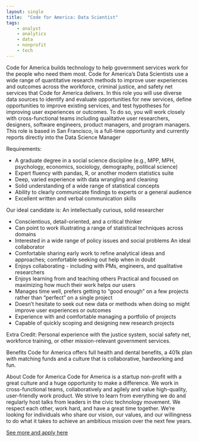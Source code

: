 ```yaml
---
layout: single
title:  "Code for America: Data Scientist"
tags: 
    - analyst
    - analytics
    - data
    - nonprofit
    - tech
---
```


Code for America builds technology to help government services work for the people who need them most.
Code for America’s Data Scientists use a wide range of quantitative research methods to improve user experiences and outcomes across the workforce, criminal justice, and safety net services that Code for America delivers. In this role you will use diverse data sources to identify and evaluate opportunities for new services, define opportunities to improve existing services, and test hypotheses for improving user experiences or outcomes. To do so, you will work closely with cross-functional teams including qualitative user researchers, designers, software engineers, product managers, and program managers.
This role is based in San Francisco, is a full-time opportunity and currently reports directly into the Data Science Manager

Requirements:
* A graduate degree in a social science discipline (e.g., MPP, MPH, psychology, economics, sociology, demography, political science)
* Expert fluency with pandas, R, or another modern statistics suite
* Deep, varied experience with data wrangling and cleaning
* Solid understanding of a wide range of statistical concepts
* Ability to clearly communicate findings to experts or a general audience
* Excellent written and verbal communication skills

Our ideal candidate is:
An intellectually curious, solid researcher
* Conscientious, detail-oriented, and a critical thinker
* Can point to work illustrating a range of statistical techniques across domains
* Interested in a wide range of policy issues and social problems
An ideal collaborator
* Comfortable sharing early work to refine analytical ideas and approaches; comfortable seeking out help when in doubt
* Enjoys collaborating - including with PMs, engineers, and qualitative researchers
* Enjoys learning from and teaching others
Practical and focused on maximizing how much their work helps our users
* Manages time well, prefers getting to “good enough” on a few projects rather than “perfect” on a single project
* Doesn’t hesitate to seek out new data or methods when doing so might improve user experiences or outcomes
* Experience with and comfortable managing a portfolio of projects
* Capable of quickly scoping and designing new research projects

Extra Credit:
Personal experience with the justice system, social safety net, workforce training, or other mission-relevant government services.

Benefits
Code for America offers full health and dental benefits, a 401k plan with matching funds and a culture that is collaborative, hardworking and fun.

About Code for America
Code for America is a startup non-profit with a great culture and a huge opportunity to make a difference. We work in cross-functional teams, collaboratively and agilely and value high-quality, user-friendly work product. We strive to learn from everything we do and regularly host talks from leaders in the civic technology movement. We respect each other, work hard, and have a great time together.  We’re looking for individuals who share our vision, our values, and our willingness to do what it takes to achieve an ambitious mission over the next few years.

[See more and apply here](https://www.codeforamerica.org/jobs?gh_jid=1473143&gh_src=fd55d7fd1)
